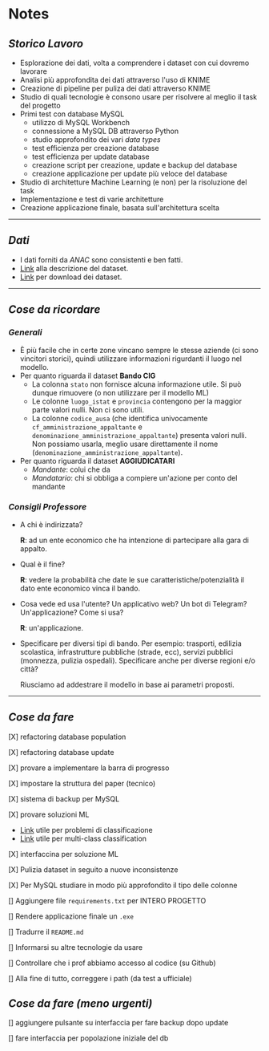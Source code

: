 # Notes

## *Storico Lavoro*

- Esplorazione dei dati, volta a comprendere i dataset con cui dovremo lavorare
- Analisi più approfondita dei dati attraverso l'uso di KNIME
- Creazione di pipeline per puliza dei dati attraverso KNIME
- Studio di quali tecnologie è consono usare per risolvere al meglio il task del progetto
- Primi test con database MySQL
  - utilizzo di MySQL Workbench
  - connessione a MySQL DB attraverso Python
  - studio approfondito dei vari *data types*
  - test efficienza per creazione database
  - test efficienza per update database
  - creazione script per creazione, update e backup del database
  - creazione applicazione per update più veloce del database
- Studio di architetture Machine Learning (e non) per la risoluzione del task
- Implementazione e test di varie architetture 
- Creazione applicazione finale, basata sull'architettura scelta

---

## *Dati*

- I dati forniti da *ANAC* sono consistenti e ben fatti.
- [Link](https://dati.anticorruzione.it/opendata#HIDE1) alla descrizione del dataset.
- [Link](https://dati.anticorruzione.it/opendata/dataset?page=1) per download dei dataset.

---

## *Cose da ricordare*

### *Generali*

- È più facile che in certe zone vincano sempre le stesse aziende (ci sono vincitori storici), quindi utilizzare informazioni rigurdanti il luogo nel modello.
- Per quanto riguarda il dataset **Bando CIG**
  - La colonna `stato` non fornisce alcuna informazione utile. Si può dunque rimuovere (o non utilizzare per il modello ML)
  - Le colonne `luogo_istat` e `provincia` contengono per la maggior parte valori nulli. Non ci sono utili.
  - La colonne `codice_ausa` (che identifica univocamente `cf_amministrazione_appaltante` e `denominazione_amministrazione_appaltante`) presenta valori nulli. Non possiamo usarla, meglio usare direttamente il nome (`denominazione_amministrazione_appaltante`).
- Per quanto riguarda il dataset **AGGIUDICATARI**
  - *Mandante*: colui che da
  - *Mandatario*: chi si obbliga a compiere un'azione per conto del mandante

### *Consigli Professore*

- A chi è indirizzata?

  **R**: ad un ente economico che ha intenzione di partecipare alla gara di appalto.

- Qual è il fine?

  **R**: vedere la probabilità che date le sue caratteristiche/potenzialità il dato ente economico vinca il bando.

- Cosa vede ed usa l'utente? Un applicativo web? Un bot di Telegram? Un'applicazione? Come si usa?

  **R**: un'applicazione.

- Specificare per diversi tipi di bando. Per esempio: trasporti, edilizia scolastica, infrastrutture pubbliche (strade, ecc), servizi pubblici (monnezza, pulizia ospedali). Specificare anche per diverse regioni e/o città?

  Riusciamo ad addestrare il modello in base ai parametri proposti.

---

## *Cose da fare*

[X] refactoring database population

[X] refactoring database update

[X] provare a implementare la barra di progresso

[X] impostare la struttura del paper (tecnico)

[X] sistema di backup per MySQL

[X] provare soluzioni ML

- [Link](https://towardsdatascience.com/how-to-tackle-any-classification-problem-end-to-end-choose-the-right-classification-ml-algorithm-4d0becc6a295) utile per problemi di classificazione
- [Link](https://medium.com/@b.terryjack/tips-and-tricks-for-multi-class-classification-c184ae1c8ffc) utile per multi-class classification

[X] interfaccina per soluzione ML

[X] Pulizia dataset in seguito a nuove inconsistenze

[X] Per MySQL studiare in modo più approfondito il tipo delle colonne

[] Aggiungere file `requirements.txt` per INTERO PROGETTO

[] Rendere applicazione finale un `.exe`

[] Tradurre il `README.md`

[] Informarsi su altre tecnologie da usare

[] Controllare che i prof abbiamo accesso al codice (su Github)

[] Alla fine di tutto, correggere i path (da test a ufficiale)

## *Cose da fare (meno urgenti)*
[] aggiungere pulsante su interfaccia per fare backup dopo update

[] fare interfaccia per popolazione iniziale del db

